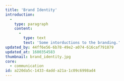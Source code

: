 ```yaml
---
title: 'Brand Identity'
introduction:
  -
    type: paragraph
    content:
      -
        type: text
        text: 'Some intorductions to the branding.'
updated_by: 44ff6e56-6b78-49e2-a074-616caf791879
updated_at: 1600354583
thumbnail: brand_identity.jpg
core:
  - communication
id: a220da5c-1433-4add-a21a-1c09c6998ad4
---
```

